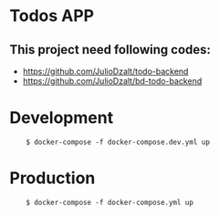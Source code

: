 # Todos APP
## This project need following codes:
- https://github.com/JulioDzalt/todo-backend
- https://github.com/JulioDzalt/bd-todo-backend

# Development
~~~ 
    $ docker-compose -f docker-compose.dev.yml up
~~~

# Production
~~~ 
    $ docker-compose -f docker-compose.yml up
~~~
